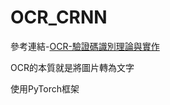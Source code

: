 # OCR_CRNN

參考連結-[OCR-驗證碼識別理論與實作](https://medium.com/@CinnamonAITaiwan/ocr-%E9%A9%97%E8%AD%89%E7%A2%BC%E8%AD%98%E5%88%A5%E7%90%86%E8%AB%96%E8%88%87%E5%AF%A6%E4%BD%9C-a97273a5657d)

OCR的本質就是將圖片轉為文字

使用PyTorch框架
